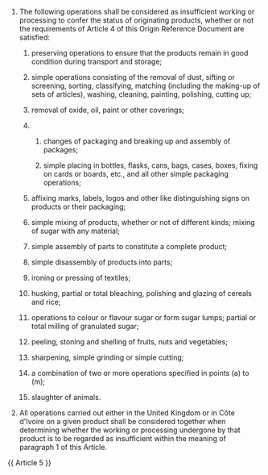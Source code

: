 1. The following operations shall be considered as insufficient working or processing to confer the status of originating products, whether or not the requirements of Article 4 of this Origin Reference Document are satisfied:

   1. preserving operations to ensure that the products remain in good condition during transport and storage;

   2. simple operations consisting of the removal of dust, sifting or screening, sorting, classifying, matching (including the making-up of sets of articles), washing, cleaning, painting, polishing, cutting up;

   3. removal of oxide, oil, paint or other coverings;

   4. 
      1. changes of packaging and breaking up and assembly of packages;

      2. simple placing in bottles, flasks, cans, bags, cases, boxes, fixing on cards or boards, etc., and all other simple packaging operations;

   5. affixing marks, labels, logos and other like distinguishing signs on products or their packaging;

   6. simple mixing of products, whether or not of different kinds; mixing of sugar with any material;

   7. simple assembly of parts to constitute a complete product;

   8. simple disassembly of products into parts;

   9. ironing or pressing of textiles;

   10. husking, partial or total bleaching, polishing and glazing of cereals and rice;

   11. operations to colour or flavour sugar or form sugar lumps; partial or total milling of granulated sugar;

   12. peeling, stoning and shelling of fruits, nuts and vegetables;

   13. sharpening, simple grinding or simple cutting;

   14. a combination of two or more operations specified in points (a) to (m);

   15. slaughter of animals.

2. All operations carried out either in the United Kingdom or in Côte d'Ivoire on a given product shall be considered together when determining whether the working or processing undergone by that product is to be regarded as insufficient within the meaning of paragraph 1 of this Article.

{{ Article 5 }}
